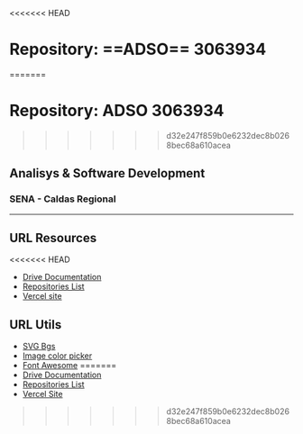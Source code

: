 <<<<<<< HEAD
# Repository: ==ADSO== 3063934
=======
# Repository: ADSO 3063934
>>>>>>> d32e247f859b0e6232dec8b0268bec68a610acea
## Analisys &amp; Software Development
### SENA - Caldas Regional
---
## URL Resources
<<<<<<< HEAD
- [Drive Documentation](https://drive.google.com/drive/folders/1cUEOsM44rpspMfyWvY_YlnXlIm9uffej?usp=share_link)
- [Repositories List](https://github.com/333carvajal333/adso3063934)
- [Vercel site](https://333carvajal333.vercel.app/)
## URL Utils
- [SVG Bgs](https://www.svgbackgrounds.com/set/free-svg-backgrounds-and-patterns/)
- [Image color picker](https://imagecolorpicker.com/#google_vignette)
- [Font Awesome](https://fontawesome.com/icons)
=======
- [Drive Documentation](https://drive.google.com/drive/folders/1cUEOsM44rpspMfyWvY_Y1nX1m9uffej?usp=share_link)
- [Repositories List](https://docs.google.com/spreadsheets/d/1M3B-qwrJN2wbeZmIBqA3r0hnP8yy4CKf2euV1oF610s/edit7usp=sharing)
- [Vercel Site](https://adso3063934.vercel.app)
>>>>>>> d32e247f859b0e6232dec8b0268bec68a610acea
